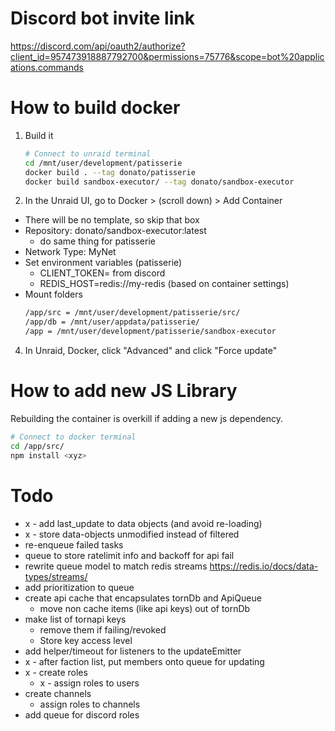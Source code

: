 # Discord bot invite link

https://discord.com/api/oauth2/authorize?client_id=957473918887792700&permissions=75776&scope=bot%20applications.commands

# How to build docker

1. Build it

    ```sh
    # Connect to unraid terminal
    cd /mnt/user/development/patisserie
    docker build . --tag donato/patisserie
    docker build sandbox-executor/ --tag donato/sandbox-executor
    ```

2. In the Unraid UI, go to Docker > (scroll down) > Add Container
  + There will be no template, so skip that box
  + Repository: donato/sandbox-executor:latest 
    + do same thing for patisserie
  + Network Type: MyNet
  + Set environment variables (patisserie)
    + CLIENT_TOKEN= from discord
    + REDIS_HOST=redis://my-redis (based on container settings)
  + Mount folders
      ```sh
      /app/src = /mnt/user/development/patisserie/src/
      /app/db = /mnt/user/appdata/patisserie/
      /app = /mnt/user/development/patisserie/sandbox-executor
      ```
4. In Unraid, Docker, click "Advanced" and click "Force update"

# How to add new JS Library
Rebuilding the container is overkill if adding a new js dependency.

```sh
# Connect to docker terminal
cd /app/src/
npm install <xyz>
```


# Todo

- x - add last_update to data objects (and avoid re-loading)
- x - store data-objects unmodified instead of filtered
- re-enqueue failed tasks
- queue to store ratelimit info and backoff for api fail
- rewrite queue model to match redis streams https://redis.io/docs/data-types/streams/
- add prioritization to queue
- create api cache that encapsulates tornDb and ApiQueue
  + move non cache items (like api keys) out of tornDb
- make list of tornapi keys 
  + remove them if failing/revoked
  + Store key access level
- add helper/timeout for listeners to the updateEmitter
- x - after faction list, put members onto queue for updating
- x - create roles
  - x - assign roles to users
- create channels
  - assign roles to channels
- add queue for discord roles